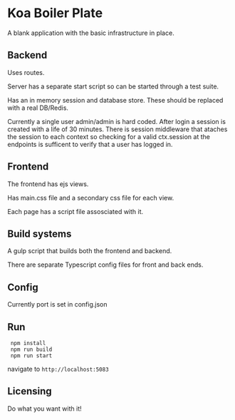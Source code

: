 # Koa Boiler Plate 

A blank application with the basic infrastructure in place.


## Backend

Uses routes.

Server has a separate start script so can be started through a test suite.

Has an in memory session and database store.  These should be replaced with a real DB/Redis.

Currently a single user admin/admin is hard coded.  After login a session is created with a life of 30 minutes.  There is session middleware that ataches the session to each context so checking for a valid ctx.session at the endpoints is sufficent to verify that a user has logged in.


## Frontend

The frontend has ejs views.

Has main.css file and a secondary css file for each view.

Each page has a script file assosciated with it.


## Build systems

A gulp script that builds both the frontend and backend.

There are separate Typescript config files for front and back ends.


## Config

Currently port is set in config.json


## Run

```
 npm install
 npm run build
 npm run start
```

navigate to `http://localhost:5083`


## Licensing

Do what you want with it!